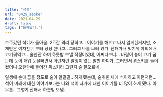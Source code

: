 ```yaml
---
title: "석이"
url: "0429_seoke"
date: 2021-04-29
draft: false
tags: ["돌아왔다."]
---
```

호주갔던 석이가 돌아옴. 2주간 격리 당하고... 이야기를 해보고 나서 알게된거지만, 소개받은 여자친구 부터 당장 만나고.. 그러고 나를 보러 왔다. 진해가서 멋지게 야외에서 고기궈먹고... 술한잔 하며 하룻밤 보낼 작정이었데, 어쩌다보니... 바람이 불어 고기 굽는데 눈이 매워 눈물빼면서 이런저런 알맹이 없는 말만 하다가, 그러면서 위스키를 들이켰더니 오랜만에 들어간 위스키라 그런지 술 잘오르네.

일생에 손에 꼽을 정도로 술이 알딸딸.. 하게 됐는데, 술취한 새에 석이하고 이런저런... 석이 미래에 대한 이야기보다는 나와 석이 과거에 대한 이야기를 더 많이 하게 됐다. 아무튼.. 그렇게 진해서 하룻밤 보냄.
